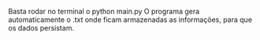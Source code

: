 Basta rodar no terminal o python main.py
O programa gera automaticamente o .txt onde ficam armazenadas as informações,
para que os dados persistam.
